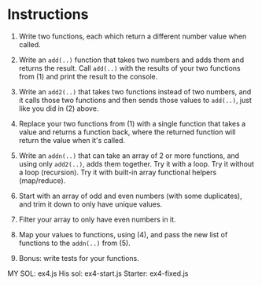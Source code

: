 # Instructions

1. Write two functions, each which return a different number value when called.

2. Write an `add(..)` function that takes two numbers and adds them and returns the result. Call `add(..)` with the results of your two functions from (1) and print the result to the console.

3. Write an `add2(..)` that takes two functions instead of two numbers, and it calls those two functions and then sends those values to `add(..)`, just like you did in (2) above.

4. Replace your two functions from (1) with a single function that takes a value and returns a function back, where the returned function will return the value when it's called.

5. Write an `addn(..)` that can take an array of 2 or more functions, and using only `add2(..)`, adds them together. Try it with a loop. Try it without a loop (recursion). Try it with built-in array functional helpers (map/reduce).

6. Start with an array of odd and even numbers (with some duplicates), and trim it down to only have unique values.

7. Filter your array to only have even numbers in it.

8. Map your values to functions, using (4), and pass the new list of functions to the `addn(..)` from (5).

9. Bonus: write tests for your functions.




MY SOL: ex4.js
His sol: ex4-start.js
Starter: ex4-fixed.js